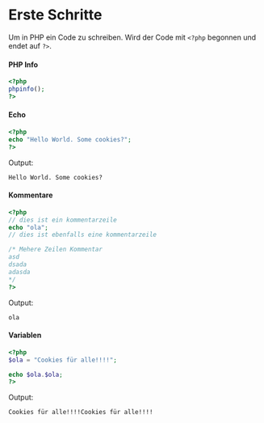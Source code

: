 # Erste Schritte

Um in PHP ein Code zu schreiben. Wird der Code mit ``<?php`` begonnen und endet auf ``?>``.

<!-- tabs:start -->

#### **PHP Info**

```php
<?php
phpinfo();
?>
```

#### **Echo**

```php
<?php
echo "Hello World. Some cookies?";
?>
```

Output:

`Hello World. Some cookies?`

#### **Kommentare**

```php
<?php
// dies ist ein kommentarzeile
echo "ola";
// dies ist ebenfalls eine kommentarzeile

/* Mehere Zeilen Kommentar
asd
dsada
adasda
*/
?>
```

Output:

`ola`

#### **Variablen**

```php
<?php
$ola = "Cookies für alle!!!!";

echo $ola.$ola;
?>
```

Output:

`Cookies für alle!!!!Cookies für alle!!!!`

<!-- tabs:end -->